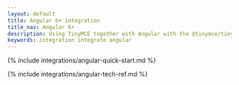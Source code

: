 ```yaml
---
layout: default
title: Angular 6+ integration
title_nav: Angular 6+
description: Using TinyMCE together with Angular with the @tinymce/tinymce-angular component
keywords: integration integrate angular
---
```


{% include integrations/angular-quick-start.md %}

{% include integrations/angular-tech-ref.md %}
